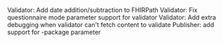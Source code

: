 Validator: Add date addition/subtraction to FHIRPath 
Validator: Fix questionnaire mode parameter support for validator
Validator: Add extra debugging when validator can't fetch content to validate
Publisher: add support for -package parameter
